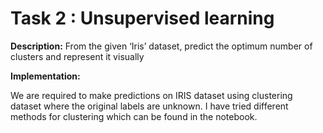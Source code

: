 # Task 2 : Unsupervised learning

**Description:**
From the given ‘Iris’ dataset, predict the optimum number of clusters and represent it visually

**Implementation:**

We are required to make predictions on IRIS dataset using clustering dataset where the original labels are unknown. 
I have tried different methods for clustering which can be found in the notebook.
